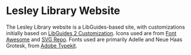 # Lesley Library Website

The Lesley Library website is a LibGuides-based site, with customizations initially based on [LibGuides 2 Customization](https://github.com/schumann-library/libguides2-customizations). Icons used are from [Font Awesome](https://fontawesome.com) and [SVG Repo](https://www.svgrepo.com). Fonts used are primarily Adelle and Neue Haas Grotesk, from [Adobe Typekit](https://fonts.adobe.com/typekit).  
